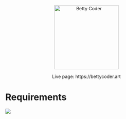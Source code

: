 <p align="center"><img src="https://s9.gifyu.com/images/20.0cbffc70.gif" alt="Betty Coder" width="200"/></p>
<p align="center">Live page: https://bettycoder.art</p>

# Requirements
[<img src="https://img.shields.io/badge/Solidity-Required-green?logo=Solidity">](https://www.npmjs.com/package/solc)
